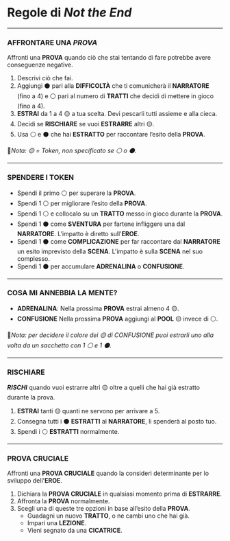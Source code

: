 
# Regole di *Not the End*


---

### AFFRONTARE UNA _PROVA_

Affronti una **PROVA** quando ciò che stai tentando di fare potrebbe avere conseguenze negative.

1. Descrivi ciò che fai.
2. Aggiungi ⚫ pari alla **DIFFICOLTÀ** che ti comunicherà il **NARRATORE** (fino a 4) e ⚪ pari al numero di **TRATTI** che decidi di mettere in gioco (fino a 4).
3. **ESTRAI** da 1 a 4 🟡 a tua scelta. Devi pescarli tutti assieme e alla cieca.
4. Decidi se **RISCHIARE** se vuoi **ESTRARRE** altri 🟡.
5. Usa ⚪ e ⚫ che hai **ESTRATTO** per raccontare l’esito della **PROVA**.

🔹*Nota: 🟡 = Token, non specificato se ⚪ o ⚫.*

---

### SPENDERE I TOKEN

* Spendi il primo ⚪ per superare la **PROVA**.
* Spendi 1 ⚪ per migliorare l’esito della **PROVA**.
* Spendi 1 ⚪ e collocalo su un **TRATTO** messo in gioco durante la **PROVA**.
* Spendi 1 ⚫ come **SVENTURA** per fartene infliggere una dal **NARRATORE**. L'impatto è diretto sull'**EROE**.
* Spendi 1 ⚫ come **COMPLICAZIONE** per far raccontare dal **NARRATORE** un esito imprevisto della **SCENA**. L'impatto è sulla **SCENA** nel suo complesso.
*  Spendi 1 ⚫ per accumulare **ADRENALINA** o **CONFUSIONE**.

---

### COSA MI ANNEBBIA LA MENTE?

- **ADRENALINA**:  Nella prossima **PROVA** estrai almeno 4 🟡.
- **CONFUSIONE** Nella prossima **PROVA** aggiungi al **POOL** 🟡 invece di ⚪.

🔹*Nota: per decidere il colore dei 🟡 di CONFUSIONE puoi estrarli uno alla volta da un sacchetto con 1 ⚪ e 1 ⚫.*

---

### RISCHIARE

***RISCHI*** quando vuoi estrarre altri 🟡 oltre a quelli che hai già estratto durante la prova.

1. **ESTRAI** tanti 🟡 quanti ne servono per arrivare a 5.
2. Consegna tutti i ⚫ **ESTRATTI** al **NARRATORE**, li spenderà al posto tuo.
3. Spendi i ⚪ **ESTRATTI** normalmente.

---

### PROVA CRUCIALE

Affronti una **PROVA CRUCIALE** quando la consideri determinante per lo sviluppo dell'**EROE**. 

1. Dichiara la **PROVA CRUCIALE** in qualsiasi momento prima di **ESTRARRE**.
2. Affronta la **PROVA** normalmente.
3. Scegli una di queste tre opzioni in base all’esito della **PROVA**.
	- Guadagni un nuovo **TRATTO**, o ne cambi uno che hai già.
	- Impari una **LEZIONE**.
	- Vieni segnato da una **CICATRICE**.
